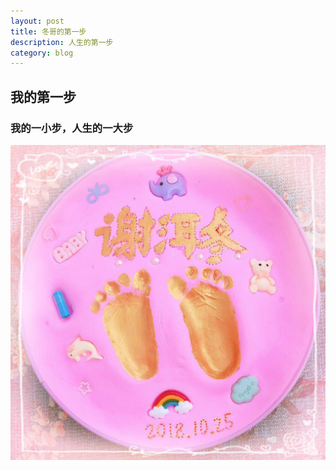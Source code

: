 ```yaml
---
layout: post
title: 冬哥的第一步
description: 人生的第一步
category: blog
---
```


## 我的第一步


### 我的一小步，人生的一大步

![footprints](/images/footprints.jpeg)

